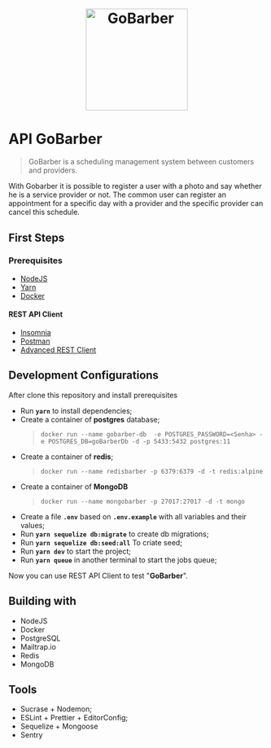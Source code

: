 <h1 align="center">
  <img alt="GoBarber" title="GoBarber" src="https://github.com/lucaslamar/go-baber-api/blob/master/src/img/68747470733a2f2f726f636b6574736561742d63646e2e73332d73612d656173742d312e616d617a6f6e6177732e636f6d2f626f6f7463616d702d6865616465722e706e67.png" width="200px" />
</h1>

# API GoBarber
> GoBarber is a scheduling management system between customers and providers.

With Gobarber it is possible to register a user with a photo and say whether he is a service provider or not. The common user can register an appointment for a specific day with a provider and the specific provider can cancel this schedule.

 ## First Steps

 <h3>Prerequisites</h3>

<ul>
    <li> <a href="https://nodejs.org/en/download/package-manager/"> NodeJS </a></li>
    <li> <a href="https://yarnpkg.com/en/docs/getting-started">Yarn</a> </li>
    <li> <a href="https://www.docker.com/get-started"> Docker </a> </li>
</ul>

<h4>REST API Client</h4>
<ul>
  <li><a href="https://insomnia.rest/">Insomnia</a></li>
  <li><a href="https://www.getpostman.com/">Postman</a></li>
  <li><a href="https://install.advancedrestclient.com/install">Advanced REST Client</a></li>
</ul>


## Development Configurations

After clone this repository and install prerequisites

- Run **`yarn`** to install dependencies;
- Create a container of **postgres** database;
    >`docker run --name gobarber-db  -e POSTGRES_PASSWORD=<Senha> -e POSTGRES_DB=goBarberDb -d -p 5433:5432 postgres:11`
- Create a container of **redis**;
    >`docker run --name redisbarber -p 6379:6379 -d -t redis:alpine`
- Create a container of **MongoDB**
    >`docker run --name mongobarber -p 27017:27017 -d -t mongo`
- Create a file **`.env`** based on **`.env.example`** with all variables and their values;
- Run **`yarn sequelize db:migrate`** to create db migrations;
- Run **`yarn sequelize db:seed:all`** To criate seed;
- Run **`yarn dev`** to start the project;
- Run **`yarn queue`** in another terminal to start the jobs queue;

Now you can use REST API Client to test "**GoBarber**".

## Building with
<ul>
  <li>NodeJS</li>
  <li>Docker</li>
  <li>PostgreSQL</li>
  <li>Mailtrap.io</li>
  <li>Redis</li>
  <li>MongoDB</li>
</ul>

## Tools
<ul>
  <li>Sucrase + Nodemon;</li>
  <li>ESLint + Prettier + EditorConfig;</li>
  <li>Sequelize + Mongoose</li>
  <li>Sentry</li>
</ul>




